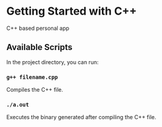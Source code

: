 # Getting Started with C++

C++ based personal app

## Available Scripts

In the project directory, you can run:

### `g++ filename.cpp`

Compiles the C++ file.

### `./a.out`

Executes the binary generated after compiling the C++ file.
